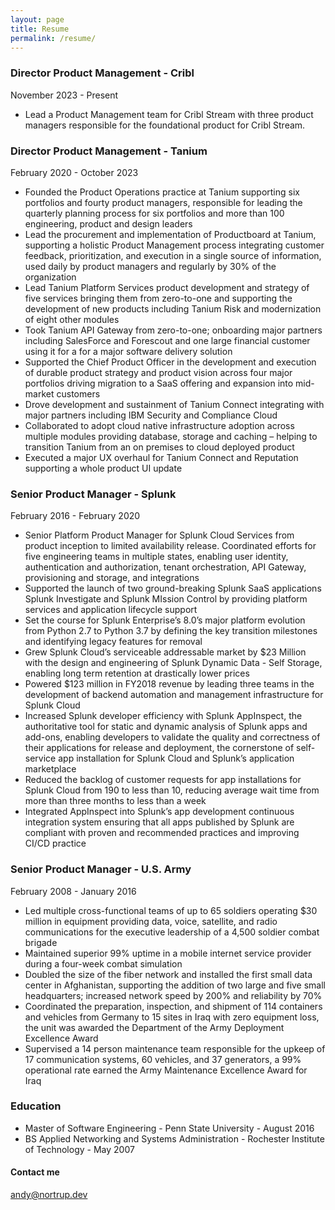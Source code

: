 ```yaml
---
layout: page
title: Resume
permalink: /resume/
---
```

### Director Product Management - Cribl

November 2023 - Present

* Lead a Product Management team for Cribl Stream with three product managers responsible for the foundational product for Cribl Stream.

### Director Product Management - Tanium

February 2020 - October 2023

* Founded the Product Operations practice at Tanium supporting six portfolios and fourty product managers, responsible for leading the quarterly planning process for six portfolios and more than 100 engineering, product and design leaders
* Lead the procurement and implementation of Productboard at Tanium, supporting a holistic Product Management process integrating customer feedback, prioritization, and execution in a single source of information, used daily by product managers and regularly by 30% of the organization
* Lead Tanium Platform Services product development and strategy of five services bringing them from zero-to-one and supporting the development of new products including Tanium Risk and modernization of eight other modules
* Took Tanium API Gateway from zero-to-one; onboarding major partners including SalesForce and Forescout and one large financial customer using it for a for a major software delivery solution
* Supported the Chief Product Officer in the development and execution of durable product strategy and product vision across four major portfolios driving migration to a SaaS offering and expansion into mid-market customers
* Drove development and sustainment of Tanium Connect integrating with major partners including IBM Security and Compliance Cloud
* Collaborated to adopt cloud native infrastructure adoption across multiple modules providing database, storage and caching – helping to transition Tanium from an on premises to cloud deployed product
* Executed a major UX overhaul for Tanium Connect and Reputation supporting a whole product UI update

### Senior Product Manager - Splunk

February 2016 - February 2020

* Senior Platform Product Manager for Splunk Cloud Services from product inception to limited availability release. Coordinated efforts for five engineering teams in multiple states, enabling user identity, authentication and authorization, tenant orchestration, API Gateway, provisioning and storage, and integrations
* Supported the launch of two ground-breaking Splunk SaaS applications Splunk Investigate and Splunk MIssion Control by providing platform services and application lifecycle support
* Set the course for Splunk Enterprise’s 8.0’s major platform evolution from Python 2.7 to Python 3.7 by defining the key transition milestones and identifying legacy features for removal
* Grew Splunk Cloud’s serviceable addressable market by $23 Million with the design and engineering of Splunk Dynamic Data - Self Storage, enabling long term retention at drastically lower prices
* Powered $123 million in FY2018 revenue by leading three teams in the development of backend automation and management infrastructure for Splunk Cloud
* Increased Splunk developer efficiency with Splunk AppInspect, the authoritative tool for static and dynamic analysis of Splunk apps and add-ons, enabling developers to validate the quality and correctness of their applications for release and deployment, the cornerstone of self-service app installation for Splunk Cloud and Splunk’s application marketplace
* Reduced the backlog of customer requests for app installations for Splunk Cloud from 190 to less than 10, reducing average wait time from more than three months to less than a week
* Integrated AppInspect into Splunk’s app development continuous integration system ensuring that all apps published by Splunk are compliant with proven and recommended practices and improving CI/CD practice

### Senior Product Manager - U.S. Army

February 2008 - January 2016

* Led multiple cross-functional teams of up to 65 soldiers operating $30 million in equipment providing data, voice, satellite, and radio communications for the executive leadership of a 4,500 soldier combat brigade
* Maintained superior 99% uptime in a mobile internet service provider during a four-week combat simulation
* Doubled the size of the fiber network and installed the first small data center in Afghanistan, supporting the addition of two large and five small headquarters; increased network speed by 200% and reliability by 70%
* Coordinated the preparation, inspection, and shipment of 114 containers and vehicles from Germany to 15 sites in Iraq with zero equipment loss, the unit was awarded the Department of the Army Deployment Excellence Award
* Supervised a 14 person maintenance team responsible for the upkeep of 17 communication systems, 60 vehicles, and 37 generators, a 99% operational rate earned the Army Maintenance Excellence Award for Iraq

### Education

* Master of Software Engineering - Penn State University - August 2016
* BS Applied Networking and Systems Administration - Rochester Institute of Technology - May 2007

#### Contact me

[andy@nortrup.dev](mailto:andy@nortrup.dev)